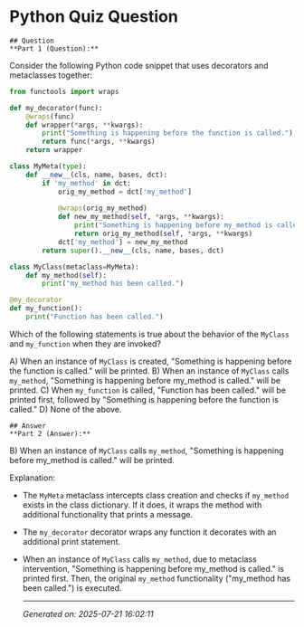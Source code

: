 # Python Quiz Question
    
    ## Question
    **Part 1 (Question):**

Consider the following Python code snippet that uses decorators and metaclasses together:

```python
from functools import wraps

def my_decorator(func):
    @wraps(func)
    def wrapper(*args, **kwargs):
        print("Something is happening before the function is called.")
        return func(*args, **kwargs)
    return wrapper

class MyMeta(type):
    def __new__(cls, name, bases, dct):
        if 'my_method' in dct:
            orig_my_method = dct['my_method']
            
            @wraps(orig_my_method)
            def new_my_method(self, *args, **kwargs):
                print("Something is happening before my_method is called.")
                return orig_my_method(self, *args, **kwargs)
            dct['my_method'] = new_my_method
        return super().__new__(cls, name, bases, dct)

class MyClass(metaclass=MyMeta):
    def my_method(self):
        print("my_method has been called.")

@my_decorator
def my_function():
    print("Function has been called.")
```

Which of the following statements is true about the behavior of the `MyClass` and `my_function` when they are invoked?

A) When an instance of `MyClass` is created, "Something is happening before the function is called." will be printed.
B) When an instance of `MyClass` calls `my_method`, "Something is happening before my_method is called." will be printed.
C) When `my_function` is called, "Function has been called." will be printed first, followed by "Something is happening before the function is called."
D) None of the above.
    
    ## Answer
    **Part 2 (Answer):**

B) When an instance of `MyClass` calls `my_method`, "Something is happening before my_method is called." will be printed.

Explanation:
- The `MyMeta` metaclass intercepts class creation and checks if `my_method` exists in the class dictionary. If it does, it wraps the method with additional functionality that prints a message.
- The `my_decorator` decorator wraps any function it decorates with an additional print statement.
- When an instance of `MyClass` calls `my_method`, due to metaclass intervention, "Something is happening before my_method is called." is printed first. Then, the original `my_method` functionality ("my_method has been called.") is executed.
    
    ---
    *Generated on: 2025-07-21 16:02:11*
    